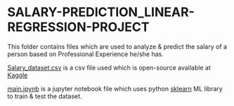 # SALARY-PREDICTION_LINEAR-REGRESSION-PROJECT

This folder contains files which are used to analyze & predict the salary of a person based on Professional Experience he/she has.

[Salary_dataset.csv](https://github.com/jivaniyash/ML_Projects/blob/master/salary_prediction_linear_regression-master/Salary_dataset.csv) is a csv file used which is open-source available at [Kaggle](https://www.kaggle.com/datasets/abhishek14398/salary-dataset-simple-linear-regression)

[main.ipynb](https://github.com/jivaniyash/ML_Projects/blob/master/salary_prediction_linear_regression-main/master.ipynb) is a jupyter notebook file which uses python [sklearn](https://scikit-learn.org/) ML library to train & test the dataset. 